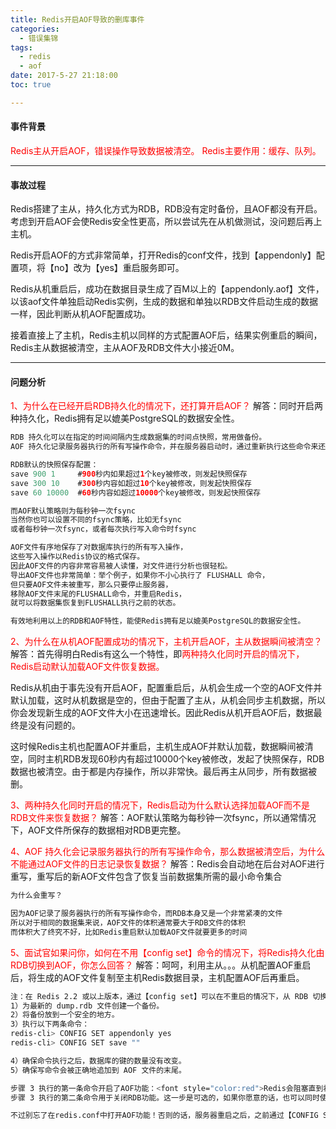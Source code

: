 ```yaml
---
title: Redis开启AOF导致的删库事件
categories:
  - 错误集锦
tags:
  - redis
  - aof
date: 2017-5-27 21:18:00
toc: true

---
```


#### 事件背景
<font style="color:red">Redis主从开启AOF，错误操作导致数据被清空。
Redis主要作用：缓存、队列。</font>

---

#### 事故过程
Redis搭建了主从，持久化方式为RDB，RDB没有定时备份，且AOF都没有开启。
考虑到开启AOF会使Redis安全性更高，所以尝试先在从机做测试，没问题后再上主机。

Redis开启AOF的方式非常简单，打开Redis的conf文件，找到【appendonly】配置项，将【no】改为【yes】重启服务即可。

Redis从机重启后，成功在数据目录生成了百M以上的【appendonly.aof】文件，以该aof文件单独启动Redis实例，生成的数据和单独以RDB文件启动生成的数据一样，因此判断从机AOF配置成功。

接着直接上了主机，Redis主机以同样的方式配置AOF后，结果实例重启的瞬间，Redis主从数据被清空，主从AOF及RDB文件大小接近0M。

---

#### 问题分析
<font style="color:red">1、为什么在已经开启RDB持久化的情况下，还打算开启AOF？</font>
解答：同时开启两种持久化，Redis拥有足以媲美PostgreSQL的数据安全性。

```java
RDB 持久化可以在指定的时间间隔内生成数据集的时间点快照，常用做备份。
AOF 持久化记录服务器执行的所有写操作命令，并在服务器启动时，通过重新执行这些命令来还原数据集。

RDB默认的快照保存配置：
save 900 1     #900秒内如果超过1个key被修改，则发起快照保存
save 300 10    #300秒内容如超过10个key被修改，则发起快照保存
save 60 10000  #60秒内容如超过10000个key被修改，则发起快照保存

而AOF默认策略则为每秒钟一次fsync
当然你也可以设置不同的fsync策略，比如无fsync
或者每秒钟一次fsync，或者每次执行写入命令时fsync

AOF文件有序地保存了对数据库执行的所有写入操作，
这些写入操作以Redis协议的格式保存。
因此AOF文件的内容非常容易被人读懂，对文件进行分析也很轻松。 
导出AOF文件也非常简单：举个例子，如果你不小心执行了 FLUSHALL 命令，
但只要AOF文件未被重写，那么只要停止服务器，
移除AOF文件末尾的FLUSHALL命令，并重启Redis，
就可以将数据集恢复到FLUSHALL执行之前的状态。

有效地利用以上的RDB和AOF特性，能使Redis拥有足以媲美PostgreSQL的数据安全性。
```

<font style="color:red">2、为什么在从机AOF配置成功的情况下，主机开启AOF，主从数据瞬间被清空？</font>
解答：首先得明白Redis有这么一个特性，即<font style="color:red">两种持久化同时开启的情况下，Redis启动默认加载AOF文件恢复数据。</font>

Redis从机由于事先没有开启AOF，配置重启后，从机会生成一个空的AOF文件并默认加载，这时从机数据是空的，但由于配置了主从，从机会同步主机数据，所以你会发现新生成的AOF文件大小在迅速增长。因此Redis从机开启AOF后，数据最终是没有问题的。

这时候Redis主机也配置AOF并重启，主机生成AOF并默认加载，数据瞬间被清空，同时主机RDB发现60秒内有超过10000个key被修改，发起了快照保存，RDB数据也被清空。由于都是内存操作，所以非常快。最后再主从同步，所有数据被删。

<font style="color:red">3、两种持久化同时开启的情况下，Redis启动为什么默认选择加载AOF而不是RDB文件来恢复数据？</font>
解答：AOF默认策略为每秒钟一次fsync，所以通常情况下，AOF文件所保存的数据相对RDB更完整。

<font style="color:red">4、AOF 持久化会记录服务器执行的所有写操作命令，那么数据被清空后，为什么不能通过AOF文件的日志记录恢复数据？</font>
解答：Redis会自动地在后台对AOF进行重写，重写后的新AOF文件包含了恢复当前数据集所需的最小命令集合

```java
为什么会重写？

因为AOF记录了服务器执行的所有写操作命令，而RDB本身又是一个非常紧凑的文件
所以对于相同的数据集来说，AOF文件的体积通常要大于RDB文件的体积
而体积大了终究不好，比如Redis重启默认加载AOF文件就要更多的时间
```

<font style="color:red">5、面试官如果问你，如何在不用【config set】命令的情况下，将Redis持久化由RDB切换到AOF，你怎么回答？</font>
解答：呵呵，利用主从。。。从机配置AOF重启后，将生成的AOF文件复制至主机Redis数据目录，主机配置AOF后再重启。

```bash
注：在 Redis 2.2 或以上版本，通过【config set】可以在不重启的情况下，从 RDB 切换到 AOF。
1）为最新的 dump.rdb 文件创建一个备份。
2）将备份放到一个安全的地方。
3）执行以下两条命令：
redis-cli> CONFIG SET appendonly yes
redis-cli> CONFIG SET save ""

4）确保命令执行之后，数据库的键的数量没有改变。
5）确保写命令会被正确地追加到 AOF 文件的末尾。

步骤 3 执行的第一条命令开启了AOF功能：<font style="color:red">Redis会阻塞直到初始AOF文件创建完成为止</font>，之后Redis会继续处理命令请求， 并开始将写入命令追加到 AOF 文件末尾。
步骤 3 执行的第二条命令用于关闭RDB功能。这一步是可选的，如果你愿意的话，也可以同时使用RDB和AOF这两种持久化功能。

不过别忘了在redis.conf中打开AOF功能！否则的话，服务器重启之后，之前通过【CONFIG SET】设置的配置就会被遗忘，程序会按原来的配置来启动服务器。
```